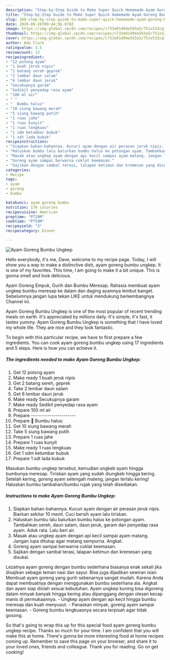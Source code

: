 ```yaml
---
description: "Step-by-Step Guide to Make Super Quick Homemade Ayam Goreng Bumbu Ungkep"
title: "Step-by-Step Guide to Make Super Quick Homemade Ayam Goreng Bumbu Ungkep"
slug: 169-step-by-step-guide-to-make-super-quick-homemade-ayam-goreng-bumbu-ungkep
date: 2020-09-26T09:44:56.678Z
image: https://img-global.cpcdn.com/recipes/c733e01d94e593a5/751x532cq70/ayam-goreng-bumbu-ungkep-foto-resep-utama.jpg
thumbnail: https://img-global.cpcdn.com/recipes/c733e01d94e593a5/751x532cq70/ayam-goreng-bumbu-ungkep-foto-resep-utama.jpg
cover: https://img-global.cpcdn.com/recipes/c733e01d94e593a5/751x532cq70/ayam-goreng-bumbu-ungkep-foto-resep-utama.jpg
author: Ada Clark
ratingvalue: 3.5
reviewcount: 13
recipeingredient:
- "12 potong ayam"
- "1 buah jeruk nipis"
- "2 batang sereh geprek"
- "2 lembar daun salam"
- "6 lembar daun jeruk"
- "Secukupnya garam"
- "Sedikit penyedap rasa ayam"
- "100 ml air"
- " "
- "  Bumbu halus"
- "10 siung bawang merah"
- "5 siung bawang putih"
- "1 ruas jahe"
- "1 ruas kunyit"
- "1 ruas lengkuas"
- "1 sdm ketumbar bubuk"
- "1 sdt lada bubuk"
recipeinstructions:
- "Siapkan bahan-bahannya. Kucuri ayam dengan air perasan jeruk nipis. Biarkan sekitar 10 menit. Cuci bersih ayam lalu tiriskan."
- "Haluskan bumbu lalu balurkan bumbu halus ke potongan ayam. Tambahkan sereh, daun salam, daun jeruk, garam dan penyedap rasa ayam. Aduk rata. Lalu beri air."
- "Masak atau ungkep ayam dengan api kecil sampai ayam matang. Jangan lupa ditutup agar matang sempurna. Angkat."
- "Goreng ayam sampai berwarna coklat keemasan."
- "Sajikan dengan sambal terasi, lalapan ketimun dan kremesan yang disukai."
categories:
- Recipe
tags:
- ayam
- goreng
- bumbu

katakunci: ayam goreng bumbu 
nutrition: 178 calories
recipecuisine: American
preptime: "PT29M"
cooktime: "PT59M"
recipeyield: "3"
recipecategory: Dinner

---
```



![Ayam Goreng Bumbu Ungkep](https://img-global.cpcdn.com/recipes/c733e01d94e593a5/751x532cq70/ayam-goreng-bumbu-ungkep-foto-resep-utama.jpg)

Hello everybody, it's me, Dave, welcome to my recipe page. Today, I will show you a way to make a distinctive dish, ayam goreng bumbu ungkep. It is one of my favorites. This time, I am going to make it a bit unique. This is gonna smell and look delicious.

Ayam Goreng Empuk, Gurih dan Bumbu Meresap. Rahasia membuat ayam ungkep bumbu meresap ke dalam dan daging ayamnya lembut banget. Sebelumnya jangan lupa tekan LIKE untuk mendukung berkembangnya Channel ini.

Ayam Goreng Bumbu Ungkep is one of the most popular of recent trending meals on earth. It's appreciated by millions daily. It's simple, it's fast, it tastes yummy. Ayam Goreng Bumbu Ungkep is something that I have loved my whole life. They are nice and they look fantastic.


To begin with this particular recipe, we have to first prepare a few ingredients. You can cook ayam goreng bumbu ungkep using 17 ingredients and 5 steps. Here is how you can achieve it.

<!--inarticleads1-->

##### The ingredients needed to make Ayam Goreng Bumbu Ungkep:

1. Get 12 potong ayam
1. Make ready 1 buah jeruk nipis
1. Get 2 batang sereh, geprek
1. Take 2 lembar daun salam
1. Get 6 lembar daun jeruk
1. Make ready Secukupnya garam
1. Make ready Sedikit penyedap rasa ayam
1. Prepare 100 ml air
1. Prepare  ----------------------
1. Prepare  🌻 Bumbu halus:
1. Get 10 siung bawang merah
1. Take 5 siung bawang putih
1. Prepare 1 ruas jahe
1. Prepare 1 ruas kunyit
1. Make ready 1 ruas lengkuas
1. Get 1 sdm ketumbar bubuk
1. Prepare 1 sdt lada bubuk


Masukan bumbu ungkep tersebut, kemudian ungkeb ayam hingga bumbunya meresap. Tiriskan ayam yang sudah diungkeb hingga kering. Setelah kering, goreng ayam setengah mateng, jangan terlalu kering! Haluskan bumbu tambahan/bumbu rujak yang telah disediakan. 

<!--inarticleads2-->

##### Instructions to make Ayam Goreng Bumbu Ungkep:

1. Siapkan bahan-bahannya. Kucuri ayam dengan air perasan jeruk nipis. Biarkan sekitar 10 menit. Cuci bersih ayam lalu tiriskan.
1. Haluskan bumbu lalu balurkan bumbu halus ke potongan ayam. Tambahkan sereh, daun salam, daun jeruk, garam dan penyedap rasa ayam. Aduk rata. Lalu beri air.
1. Masak atau ungkep ayam dengan api kecil sampai ayam matang. Jangan lupa ditutup agar matang sempurna. Angkat.
1. Goreng ayam sampai berwarna coklat keemasan.
1. Sajikan dengan sambal terasi, lalapan ketimun dan kremesan yang disukai.


Lezatnya ayam goreng dengan bumbu sederhana biasanya enak sekali jika disajikan sebagai teman nasi dan sayur. Bisa juga dijadikan sewiran isian Membuat ayam goreng yang gurih sebenarnya sangat mudah. Karena Anda dapat membuatnya dengan menggunakan bumbu sederhana ala. Angkat dan ayam siap diolah sesuai kebutuhan. Ayam ungkep kuning bisa digoreng dalam minyak banyak hingga kering atau dipanggang dengan olesan kecap manis di permukaannya. - Ungkep ayam dengan api kecil hingga bumbu meresap dan kuah menyusut. - Panaskan minyak, goreng ayam sampai keemasan. - Goreng bumbu lengkuasnya secara terpisah agar tidak gosong. 

So that's going to wrap this up for this special food ayam goreng bumbu ungkep recipe. Thanks so much for your time. I am confident that you will make this at home. There's gonna be more interesting food at home recipes coming up. Remember to save this page on your browser, and share it to your loved ones, friends and colleague. Thank you for reading. Go on get cooking!
